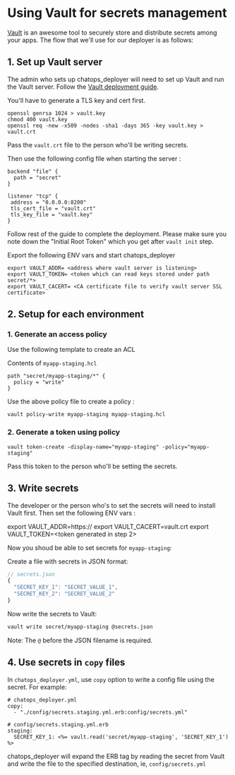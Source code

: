 Using Vault for secrets management
==================================

[Vault](https://vaultproject.io/) is an awesome tool to securely store and
distribute secrets among your apps. The flow that we'll use for our deployer
is as follows:

## 1. Set up Vault server

The admin who sets up chatops_deployer will need to set up Vault and run the
Vault server.
Follow the [Vault deployment guide](https://vaultproject.io/intro/getting-started/deploy.html).

You'll have to generate a TLS key and cert first.

```
openssl genrsa 1024 > vault.key
chmod 400 vault.key
openssl req -new -x509 -nodes -sha1 -days 365 -key vault.key > vault.crt
```
Pass the `vault.crt` file to the person who'll be writing secrets.

Then use the following config file when starting the server :

```
backend "file" {
  path = "secret"
}

listener "tcp" {
 address = "0.0.0.0:8200"
 tls_cert_file = "vault.crt"
 tls_key_file = "vault.key"
}
```

Follow rest of the guide to complete the deployment. Please make sure you
note down the "Initial Root Token" which you get after `vault init` step.

Export the following ENV vars and start chatops_deployer
```
export VAULT_ADDR= <address where vault server is listening>
export VAULT_TOKEN= <token which can read keys stored under path secret/*>
export VAULT_CACERT= <CA certificate file to verify vault server SSL certificate>
```
## 2. Setup for each environment

### 1. Generate an access policy

Use the following template to create an ACL

Contents of `myapp-staging.hcl`
```
path "secret/myapp-staging/*" {
  policy = "write"
}
```

Use the above policy file to create a policy :

```
vault policy-write myapp-staging myapp-staging.hcl
```

### 2. Generate a token using policy

```
vault token-create -display-name="myapp-staging" -policy="myapp-staging"
```

Pass this token to the person who'll be setting the secrets.

## 3. Write secrets

The developer or the person who's to set the secrets will need to install
Vault first. Then set the following ENV vars :

export VAULT_ADDR=https://<vault server url>
export VAULT_CACERT=vault.crt
export VAULT_TOKEN=<token generated in step 2>

Now you shoud be able to set secrets for `myapp-staging`:

Create a file with secrets in JSON format:

```javascript
// secrets.json
{
  "SECRET_KEY_1": "SECRET_VALUE_1",
  "SECRET_KEY_2": "SECRET_VALUE_2"
}
```

Now write the secrets to Vault:

```bash
vault write secret/myapp-staging @secrets.json
```

Note: The `@` before the JSON filename is required.

## 4. Use secrets in `copy` files

In `chatops_deployer.yml`, use `copy` option to write a config file using the
secret. For example:

```
# chatops_deployer.yml
copy:
  - "./config/secrets.staging.yml.erb:config/secrets.yml"
```

```
# config/secrets.staging.yml.erb
staging:
  SECRET_KEY_1: <%= vault.read('secret/myapp-staging', 'SECRET_KEY_1') %>
```

chatops_deployer will expand the ERB tag by reading the secret from Vault and
write the file to the specified destination, ie, `config/secrets.yml`
